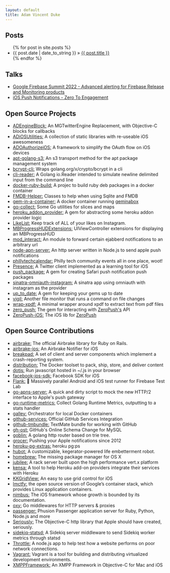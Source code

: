 ```yaml
---
layout: default
title: Adam Vincent Duke
---
```


<div>
  <h2>Posts</h2>
  <ul>
    {% for post in site.posts %}
      <li><span>{{ post.date | date_to_string }}</span> &raquo; <a href="{{ post.url }}">{{ post.title }}</a></li>
    {% endfor %}
  </ul>
  <h2>Talks</h2>
  <ul>
    <li><a href="https://www.youtube.com/watch?v=FrORBGrZpdM" target="_blank">Google Firebase Summit 2022 - Advanced alerting for Firebase Release and Monitoring products</a></li>
    <li><a href="https://speakerdeck.com/adamvduke/ios-push-notifications-zero-to-engagement" target="_blank">iOS Push Notifications - Zero To Engagement</a></li>
  </ul>
  <h2>Open Source Projects</h2>
  <ul>
    <li><a href="https://github.com/adamvduke/ADEngineBlock/" target="_blank">ADEngineBlock:</a> An MGTwitterEngine Replacement, with Objective-C blocks for callbacks</li>
    <li><a href="https://github.com/adamvduke/ADiOSUtilities" target="_blank">ADiOSUtilities:</a> A collection of static libraries with re-useable iOS awesomeness </li>
    <li><a href="https://github.com/adamvduke/ADOAuthorizeiOS" target="_blank">ADOAuthorizeiOS:</a> A framework to simplify the OAuth flow on iOS devices</li>
    <li><a href="https://github.com/google/apt-golang-s3" target="_blank">apt-golang-s3:</a> An s3 transport method for the apt package management system</li>
    <li><a href="https://github.com/adamvduke/bcrypt-cli" target="_blank">bcrypt-cli:</a> Wraps golang.org/x/crypto/bcrypt in a cli </li>
    <li><a href="https://github.com/adamvduke/cli-reader" target="_blank">cli-reader:</a> A Golang io.Reader intended to simulate newline delimited input from the command line </li>
    <li><a href="https://github.com/adamvduke/docker-ruby-build" target="_blank">docker-ruby-build:</a> A projec to build ruby deb packages in a docker container</li>
    <li><a href="https://github.com/adamvduke/FMDB-Helper" target="_blank">FMDB-Helper:</a> Classes to help when using Sqlite and FMDB</li>
    <li><a href="https://github.com/adamvduke/gem-in-a-container" target="_blank">gem-in-a-container:</a> A docker container running <a href="https://github.com/geminabox/geminabox" target="_blank">geminabox</a></li>
    <li><a href="https://github.com/adamvduke/go-collect" target="_blank">go-collect:</a> Some Go utilities for slices and maps</li>
    <li><a href="https://github.com/SymmetricInfinity/heroku_addon_provider" target="_blank">heroku_addon_provider:</a> A gem for abstracting some heroku addon provider logic</li>
    <li><a href="https://github.com/adamvduke/LikeList" target="_blank">LikeList:</a> Keep track of ALL of your likes on Instagram.</li>
    <li><a href="https://github.com/adamvduke/MBProgressHUDExtensions" target="_blank">MBProgressHUDExtensions:</a> UIViewController extensions for displaying an MBProgressHUD</li>
    <li><a href="https://github.com/adamvduke/mod_interact" target="_blank">mod_interact:</a> An module to forward certain ejabberd notifications to an arbitrary url</li>
    <li><a href="https://github.com/adamvduke/node-apn-server" target="_blank">node-apn-server:</a> An http server written in Node.js to send apple push notifications</li>
    <li><a href="https://github.com/adamvduke/phillytechcalendar" target="_blank">phillytechcalendar:</a> Philly tech community events all in one place, woot!</li>
    <li><a href="https://github.com/adamvduke/Presence" target="_blank">Presence:</a> A Twitter client implemented as a learning tool for iOS</li>
    <li><a href="https://github.com/SymmetricInfinity/push_package" target="_blank">push_package:</a> A gem for creating Safari push notification push packages</li>
    <li><a href="https://github.com/adamvduke/sinatra-omniauth-instagram" target="_blank">sinatra-omniauth-instagram:</a> A sinatra app using omniauth with instagram as the provider</li>
    <li><a href="https://github.com/SymmetricInfinity/up_to_date" target="_blank">up_to_date:</a> A gem for keeping your gems up to date</li>
    <li><a href="https://github.com/adamvduke/vigil" target="_blank">vigil:</a> Another file monitor that runs a command on file changes</li>
    <li><a href="https://github.com/adamvduke/wrap-xpdf" target="_blank">wrap-xpdf:</a> A minimal wrapper around xpdf to extract text from pdf files</li>
    <li><a href="https://github.com/SymmetricInfinity/zero_push" target="_blank">zero_push:</a> The gem for interacting with <a href="https://zeropush.com" target="_blank">ZeroPush's</a> API</li>
    <li><a href="https://github.com/SymmetricInfinity/ZeroPush-iOS" target="_blank">ZeroPush-iOS:</a> The iOS lib for <a href="https://zeropush.com" target="_blank">ZeroPush</a></li>
  </ul>
  <h2>Open Source Contributions</h2>
  <ul>
    <li><a href="https://github.com/airbrake/airbrake/commits?author=adamvduke" target="_blank">airbrake:</a> The official Airbrake library for Ruby on Rails. </li>
    <li><a href="https://github.com/airbrake/airbrake-ios/commits?author=adamvduke" target="_blank">airbrake-ios:</a> An Airbrake Notifier for iOS </li>
    <li><a href="https://chromium-review.googlesource.com/q/owner:adamvduke@google.com" target="_blank">breakpad:</a> A set of client and server components which implement a crash-reporting system. </li>
    <li><a href="https://github.com/docker/distribution/commits?author=adamvduke" target="_blank">distribution:</a> The Docker toolset to pack, ship, store, and deliver content </li>
    <li><a href="https://github.com/defunkt/dotjs/commits?author=adamvduke" target="_blank">dotjs:</a> Run javascript hosted in ~/.js in your browser </li>
    <li><a href="https://github.com/facebook/facebook-ios-sdk/issues?q=is%3Apr%20state%3Aclosed%20author%3Aadamvduke" target="_blank">facebook-ios-sdk:</a> Facebook SDK for iOS </li>
    <li><a href="https://github.com/Flank/flank/commits?author=adamvduke" target="_blank">Flank:</a> 🚤 Massively parallel Android and iOS test runner for Firebase Test Lab </li>
    <li><a href="https://github.com/CleverTap/go-apns-server/commits?author=adamvduke" target="_blank">go-apns-server:</a> A quick and dirty script to mock the new HTTP/2 interface to Apple's push gateway </li>
    <li><a href="https://github.com/bmhatfield/go-runtime-metrics/commits?author=adamvduke" target="_blank">go-runtime-metrics:</a> Collect Golang Runtime Metrics, outputting to a stats handler </li>
    <li><a href="https://github.com/twitter-fabric/galley/commits?author=adamvduke" target="_blank">galley:</a> Orchestrator for local Docker containers</li>
    <li><a href="https://github.com/github/github-services/commits?author=adamvduke" target="_blank">github-services:</a> Official GitHub Services Integration </li>
    <li><a href="https://github.com/adamvduke/github-tmbundle/commits?author=adamvduke" target="_blank">github-tmbundle:</a> TextMate bundle for working with GitHub </li>
    <li><a href="https://github.com/github/gh-ost/commits?author=adamvduke" target="_blank">gh-ost:</a> GitHub's Online Schema Change for MySQL </li>
    <li><a href="https://github.com/bmf-san/goblin/commits?author=adamvduke" target="_blank">goblin:</a> A golang http router based on trie tree. </li>
    <li><a href="https://github.com/grocer/grocer/commits?author=adamvduke" target="_blank">grocer:</a> Pushing your Apple notifications since 2012 </li>
    <li><a href="https://github.com/heroku/heroku-pg-extras/commits?author=adamvduke" target="_blank">heroku-pg-extras:</a> heroku pg:ps </li>
    <li><a href="https://github.com/github/hubot/commits?author=adamvduke" target="_blank">hubot:</a> A customizable, kegerator-powered life embetterment robot. </li>
    <li><a href="https://github.com/mxcl/homebrew/commits?author=adamvduke" target="_blank">homebrew:</a> The missing package manager for OS X </li>
    <li><a href="https://github.com/isaiah/jubilee/commits?author=adamvduke" target="_blank">jubilee:</a> A rack server built upon the high performance vert.x platform </li>
    <li><a href="https://github.com/heroku/kensa/commits?author=adamvduke" target="_blank">kensa:</a> A tool to help Heroku add-on providers integrate their services with Heroku </li>
    <li><a href="https://github.com/kolinkrewinkel/KKGridView/commits?author=adamvduke" target="_blank">KKGridView:</a> An easy to use grid control for iOS </li>
    <li><a href="https://github.com/google/lmctfy/commits?author=adamvduke" target="_blank">lmctfy:</a> the open source version of Google’s container stack, which provides Linux application containers. </li>
    <li><a href="https://github.com/jverkoey/nimbus/commits?author=adamvduke" target="_blank">nimbus:</a> The iOS framework whose growth is bounded by its documentation. </li>
    <li><a href="https://github.com/vulcand/oxy/commits?author=adamvduke" target="_blank">oxy:</a> Go middlewares for HTTP servers & proxies </li>
    <li><a href="https://github.com/phusion/passenger/commits?author=adamvduke" target="_blank">passenger:</a> Phusion Passenger application server for Ruby, Python, Node.js and more </li>
    <li><a href="https://github.com/probablycorey/seriously/commits?author=adamvduke" target="_blank">Seriously:</a> The Objective-C http library that Apple should have created, seriously. </li>
    <li><a href="https://github.com/phstc/sidekiq-statsd/commits?author=adamvduke" target="_blank">sidekiq-statsd:</a> A Sidekiq server middleware to send Sidekiq worker metrics through statsd</li>
    <li><a href="https://github.com/dmolsen/Throttle/commits?author=adamvduke" target="_blank">Throttle:</a> A node.js app to help test how a website performs on poor network connections. </li>
    <li><a href="https://github.com/hashicorp/vagrant/issues?q=is%3Apr%20state%3Aclosed%20author%3Aadamvduke" target="_blank">Vagrant:</a> Vagrant is a tool for building and distributing virtualized development environments. </li>
    <li><a href="https://github.com/robbiehanson/XMPPFramework/commits?author=adamvduke" target="_blank">XMPPFramework:</a> An XMPP Framework in Objective-C for Mac and iOS </li>
  </ul>
</div>
